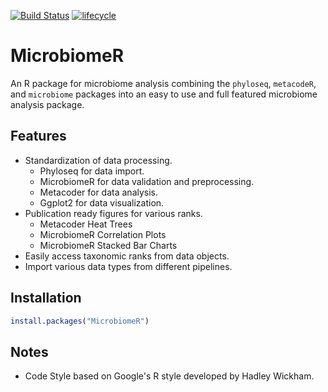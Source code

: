 [![Build Status](https://travis-ci.com/vallenderlab/MicrobiomeR.svg?token=xfnbNTQhjNbir5xACn8R&branch=master)](https://travis-ci.com/vallenderlab/MicrobiomeR)
[![lifecycle](https://img.shields.io/badge/lifecycle-maturing-blue.svg)](https://www.tidyverse.org/lifecycle/#maturing)

# MicrobiomeR

An R package for microbiome analysis combining the `phyloseq`, `metacodeR`, and `microbiome` packages into an easy to use and full featured microbiome analysis package.

## Features

- Standardization of data processing.
    - Phyloseq for data import.
    - MicrobiomeR for data validation and preprocessing.
    - Metacoder for data analysis.
    - Ggplot2 for data visualization.
- Publication ready figures for various ranks.
    - Metacoder Heat Trees
    - MicrobiomeR Correlation Plots
    - MicrobiomeR Stacked Bar Charts
- Easily access taxonomic ranks from data objects.
- Import various data types from different pipelines.

## Installation

```r
install.packages("MicrobiomeR")
```

## Notes

* Code Style based on Google's R style developed by Hadley Wickham.

